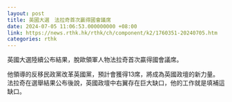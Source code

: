 ```yaml
---
layout: post
title: 英國大選　法拉奇首次贏得國會議席
date: 2024-07-05 11:06:53.000000000 +08:00
link: https://news.rthk.hk/rthk/ch/component/k2/1760351-20240705.htm
categories: rthk
---
```


英國大選陸續公布結果，脫歐領軍人物法拉奇首次贏得國會議席。

他領導的反移民政黨改革英國黨，預計會獲得13席，將成為英國政壇的新力量。法拉奇在選舉結果公布後說，英國政壇中右翼存在巨大缺口，他的工作就是填補這缺口。
